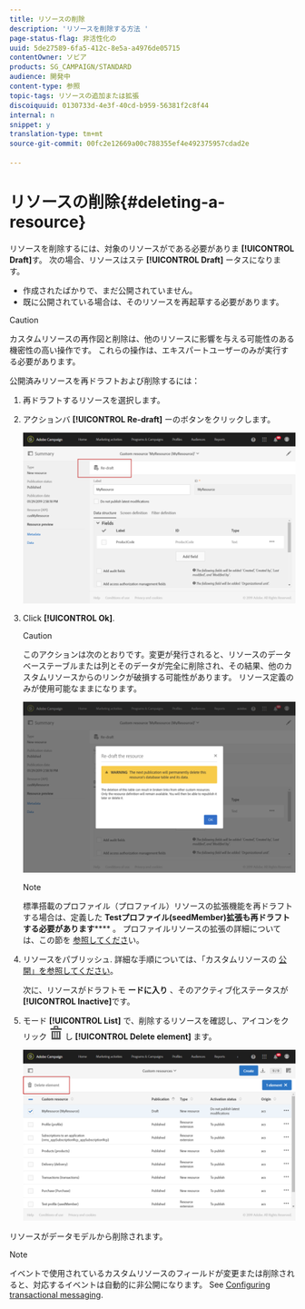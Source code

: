 ```yaml
---
title: リソースの削除
description: 'リソースを削除する方法 '
page-status-flag: 非活性化の
uuid: 5de27589-6fa5-412c-8e5a-a4976de05715
contentOwner: ソビア
products: SG_CAMPAIGN/STANDARD
audience: 開発中
content-type: 参照
topic-tags: リソースの追加または拡張
discoiquuid: 0130733d-4e3f-40cd-b959-56381f2c8f44
internal: n
snippet: y
translation-type: tm+mt
source-git-commit: 00fc2e12669a00c788355ef4e492375957cdad2e

---
```



# リソースの削除{#deleting-a-resource}

リソースを削除するには、対象のリソースがである必要がありま **[!UICONTROL Draft]**&#x200B;す。 次の場合、リソースはステ **[!UICONTROL Draft]** ータスになります。

* 作成されたばかりで、まだ公開されていません。
* 既に公開されている場合は、そのリソースを再起草する必要があります。

>[!CAUTION]
>
>カスタムリソースの再作図と削除は、他のリソースに影響を与える可能性のある機密性の高い操作です。 これらの操作は、エキスパートユーザーのみが実行する必要があります。

公開済みリソースを再ドラフトおよび削除するには：

1. 再ドラフトするリソースを選択します。
1. アクションバ **[!UICONTROL Re-draft]** ーのボタンをクリックします。

   ![](assets/schema_extension_uc26.png)

1. Click **[!UICONTROL Ok]**.

   >[!CAUTION]
   >
   >このアクションは次のとおりです。変更が発行されると、リソースのデータベーステーブルまたは列とそのデータが完全に削除され、その結果、他のカスタムリソースからのリンクが破損する可能性があります。 リソース定義のみが使用可能なままになります。

   ![](assets/schema_extension_uc27.png)

   >[!NOTE]
   >
   >標準搭載のプロファイル（プロファイル）リソースの拡張機能を再ドラフトする場合は、定義した **Testプロファイル(seedMember)拡張も再ドラフトする必要があります****** 。 プロファイルリソースの拡張の詳細については、この節を [参照してくださ](../../developing/using/extending-the-profile-resource-with-a-new-field.md)い。

1. リソースをパブリッシュ. 詳細な手順については、「カスタムリソースの [公開」を参照してください](../../developing/using/updating-the-database-structure.md#publishing-a-custom-resource)。

   次に、リソースがドラフトモ **ードに入り** 、そのアクティブ化ステータスが **[!UICONTROL Inactive]**&#x200B;です。

1. モード **[!UICONTROL List]** で、削除するリソースを確認し、アイコンをクリック ![](assets/delete_darkgrey-24px.png) し **[!UICONTROL Delete element]** ます。

   ![](assets/schema_extension_uc28.png)

リソースがデータモデルから削除されます。

>[!NOTE]
>
>イベントで使用されているカスタムリソースのフィールドが変更または削除されると、対応するイベントは自動的に非公開になります。 See [Configuring transactional messaging](../../administration/using/configuring-transactional-messaging.md).

